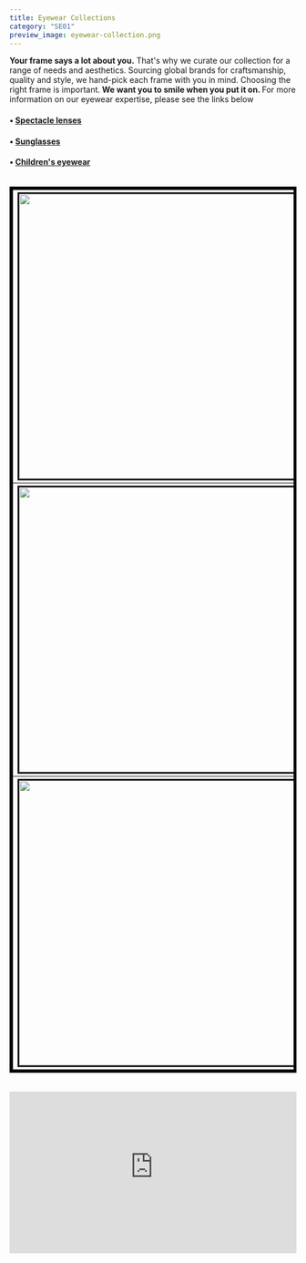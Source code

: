 ```yaml
---
title: Eyewear Collections
category: "SE01"
preview_image: eyewear-collection.png
---
```


<div class="employee-heading">
<p><p><strong>Your frame says a lot about you.</strong> That's why we curate our collection for a range of needs and aesthetics. Sourcing global brands for craftsmanship, quality and style,  we hand-pick each frame with you in mind. Choosing the right frame is important.<strong> We want you to smile when you put it on. </strong> For more information on our eyewear expertise, please see the links below</b></p>
<h4>• <a href="/what-we-do/glasses">Spectacle lenses</a></h4>
<h4>• <a href="/what-we-do/sunglasses">Sunglasses</a></h4>
<h4>• <a href="/what-we-do/childrens-eyewear">Children's eyewear</a></h4></p>
</div>

<table>
<table border = 5 bordercolor = black align = center>
<tr>
<th colspan = 4><a href="/what-we-do/lindberg"><img src="/uploads/lindberg.png" border=3 height=500 width=500></img></a></th>
<th colspan = 4><a href="/what-we-do/face-a-face"><img src="/uploads/faceafacelogo.png" border=3 height=500 width=500></img></a></th>
<th colspan = 4><a href="/what-we-do/prodesign"><img src="/uploads/prodesign-logo.jpg" border=3 height=500 width=500></img></a></th>
</tr>
<tr>
<th colspan = 4><a href="/what-we-do/john-lennon"><img src="/uploads/johnlennon_logo_blk.png" border=3 height=500 width=500></img></a></th>
<th colspan = 4><a href="/what-we-do/dana-buchman"><img src="/uploads/danabuchman_brandlogo.png" border=3 height=500 width=500></img></a></th>
<th colspan = 4><a href="/what-we-do/nicola-finetti"><img src="/uploads/nicola-finetti.png" border=3 height=500 width=500></img></a></th>
</tr>
<tr>
<th colspan = 4><a href="/what-we-do/lightec"><img src="/uploads/lightec.png" border=3 height=500 width=500></img></a></th>
<th colspan = 4><a href="/what-we-do/maze"><img src="/uploads/maze-logo.png" border=3 height=500 width=500></img></a></th>
<th colspan = 4><a href="/what-we-do/stepper"><img src="/uploads/stepper-logo-8bab0caf14-seeklogo.com.png" border=3 height=500 width=500></img></a></th>
</tr>
</table>

<br>

<div class="myWrapper" style="position: relative; padding-bottom: 56.25%; height: 0;"><iframe frameborder="0" type="text/html" src="https://2689-2347.captiv8online.com/animations/embed/one/m-o-t-p?player_width=100%&player_height=100%&site_company_language=34&autostart=false" width="100%" height="100%" style="position:absolute;top:0;left:0;width:100%;height:100%;"></iframe></div>
